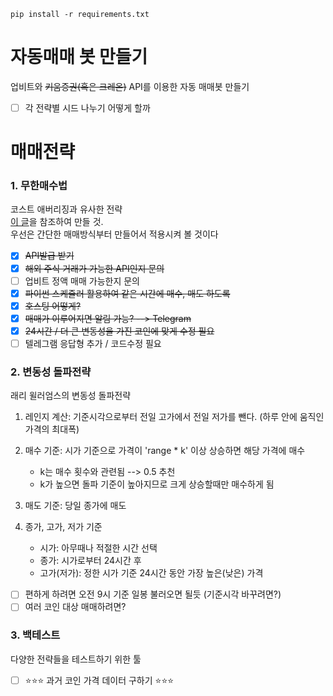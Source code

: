```shell
pip install -r requirements.txt
```

# 자동매매 봇 만들기
업비트와 ~~키움증권(혹은 크레온)~~ API를 이용한 자동 매매봇 만들기

- [ ] 각 전략별 시드 나누기 어떻게 할까


# 매매전략
### 1. 무한매수법
코스트 애버리징과 유사한 전략  
[이 글](https://m.blog.naver.com/edgar0418/222224056120)을 참조하여 만들 것.  
우선은 간단한 매매방식부터 만들어서 적용시켜 볼 것이다
- [x] ~~API발급 받기~~
- [x] ~~해외 주식 거래가 가능한 API인지 문의~~
- [ ] 업비트 정액 매매 가능한지 문의
- [x] ~~파이썬 스케쥴러 활용하여 같은 시간에 매수, 매도 하도록~~
- [x] ~~호스팅 어떻게?~~
- [x] ~~매매가 이루어지면 알림 가능? --> Telegram~~
- [x] ~~24시간 / 더 큰 변동성을 가진 코인에 맞게 수정 필요~~
- [ ] 텔레그램 응답형 추가 / 코드수정 필요

### 2. 변동성 돌파전략
래리 윌러엄스의 변동성 돌파전략  

1. 레인지 계산: 기준시각으로부터 전일 고가에서 전일 저가를 뺀다. (하루 안에 움직인 가격의 최대폭)

1. 매수 기준: 시가 기준으로 가격이 'range * k' 이상 상승하면 해당 가격에 매수
    - k는 매수 횟수와 관련됨 --> 0.5 추천
    - k가 높으면 돌파 기준이 높아지므로 크게 상승할때만 매수하게 됨
1. 매도 기준: 당일 종가에 매도
1. 종가, 고가, 저가 기준
    - 시가: 아무때나 적절한 시간 선택
    - 종가: 시가로부터 24시간 후
    - 고가(저가): 정한 시가 기준 24시간 동안 가장 높은(낮은) 가격

- [ ] 편하게 하려면 오전 9시 기준 일봉 불러오면 될듯 (기준시각 바꾸려면?)
- [ ] 여러 코인 대상 매매하려면?

### 3. 백테스트
다양한 전략들을 테스트하기 위한 툴 
- [ ] ⭐️⭐️⭐️ 과거 코인 가격 데이터 구하기 ⭐️⭐️⭐️ 
 
